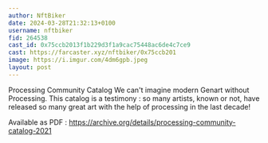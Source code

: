 ```yaml
---
author: NftBiker
date: 2024-03-28T21:32:13+0100
username: nftbiker
fid: 264538
cast_id: 0x75ccb2013f1b229d3f1a9cac75448ac6de4c7ce9
cast: https://farcaster.xyz/nftbiker/0x75ccb201
image: https://i.imgur.com/4dm6gpb.jpeg
layout: post
---
```


Processing Community Catalog
We can't imagine modern Genart without Processing. This catalog is a testimony : so many artists, known or not, have released so many great art with the help of processing in the last decade!

Available as PDF :
https://archive.org/details/processing-community-catalog-2021

<img src='https://i.imgur.com/4dm6gpb.jpeg' alt='' referrerpolicy='no-referrer'/>
